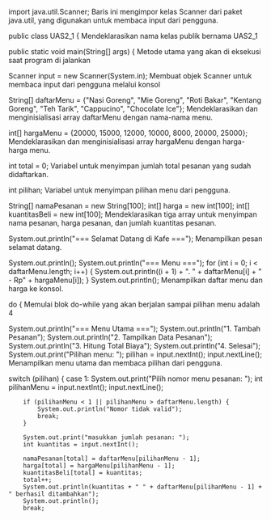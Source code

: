 import java.util.Scanner;
Baris ini mengimpor kelas Scanner dari paket java.util, yang digunakan untuk membaca input dari pengguna.

public class UAS2_1 {
Mendeklarasikan nama kelas publik bernama UAS2_1

public static void main(String[] args) {
Metode utama yang akan di eksekusi saat program di jalankan

Scanner input = new Scanner(System.in);
Membuat objek Scanner untuk membaca input dari pengguna melalui konsol

String[] daftarMenu = {"Nasi Goreng", "Mie Goreng", "Roti Bakar", "Kentang Goreng", "Teh Tarik", "Cappucino", "Chocolate Ice"};
Mendeklarasikan dan menginisialisasi array daftarMenu dengan nama-nama menu.

int[] hargaMenu = {20000, 15000, 12000, 10000, 8000, 20000, 25000};
Mendeklarasikan dan menginisialisasi array hargaMenu dengan harga-harga menu.

int total = 0;
Variabel untuk menyimpan jumlah total pesanan yang sudah didaftarkan.

int pilihan;
Variabel untuk menyimpan pilihan menu dari pengguna.

String[] namaPesanan = new String[100];
int[] harga = new int[100];
int[] kuantitasBeli = new int[100];
Mendeklarasikan tiga array untuk menyimpan nama pesanan, harga pesanan, dan jumlah kuantitas pesanan.

System.out.println("=== Selamat Datang di Kafe ===");
Menampilkan pesan selamat datang.

System.out.println();
System.out.println("=== Menu ===");
for (int i = 0; i < daftarMenu.length; i++) {
    System.out.println((i + 1) + ". " + daftarMenu[i] + " - Rp" + hargaMenu[i]);
}
System.out.println();
Menampilkan daftar menu dan harga ke konsol.

do {
Memulai blok do-while yang akan berjalan sampai pilihan menu adalah 4

System.out.println("=== Menu Utama ===");
System.out.println("1. Tambah Pesanan");
System.out.println("2. Tampilkan Data Pesanan");
System.out.println("3. Hitung Total Biaya");
System.out.println("4. Selesai");
System.out.print("Pilihan menu: ");
pilihan = input.nextInt();
input.nextLine();
Menampilkan menu utama dan membaca pilihan dari pengguna.

switch (pilihan) {
    case 1:
        System.out.print("Pilih nomor menu pesanan: ");
        int pilihanMenu = input.nextInt();
        input.nextLine();

        if (pilihanMenu < 1 || pilihanMenu > daftarMenu.length) {
            System.out.println("Nomor tidak valid");
            break;
        }

        System.out.print("masukkan jumlah pesanan: ");
        int kuantitas = input.nextInt();

        namaPesanan[total] = daftarMenu[pilihanMenu - 1];
        harga[total] = hargaMenu[pilihanMenu - 1];
        kuantitasBeli[total] = kuantitas;
        total++;
        System.out.println(kuantitas + " " + daftarMenu[pilihanMenu - 1] + " berhasil ditambahkan");
        System.out.println();
        break;